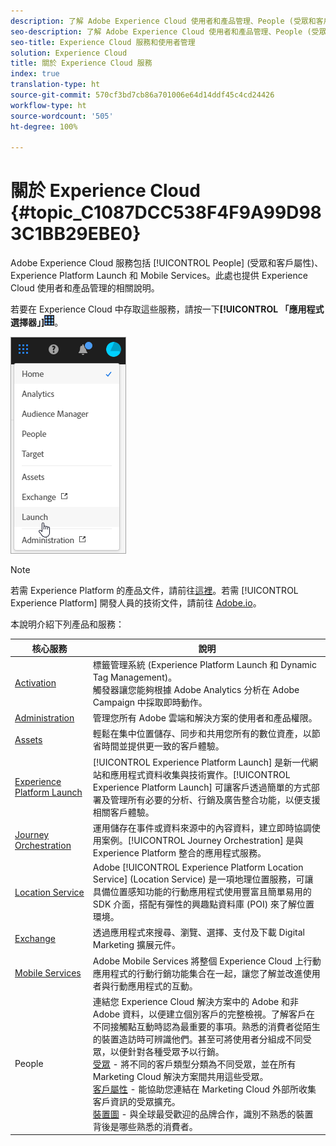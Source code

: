 ```yaml
---
description: 了解 Adobe Experience Cloud 使用者和產品管理、People (受眾和客戶屬性)、Journey Orchestration、Offers、Places、Experience Platform Launch 和 Mobile Services。
seo-description: 了解 Adobe Experience Cloud 使用者和產品管理、People (受眾和客戶屬性)、Offers、Experience Platform Launch 和 Mobile Services。
seo-title: Experience Cloud 服務和使用者管理
solution: Experience Cloud
title: 關於 Experience Cloud 服務
index: true
translation-type: ht
source-git-commit: 570cf3bd7cb86a701006e64d14ddf45c4cd24426
workflow-type: ht
source-wordcount: '505'
ht-degree: 100%

---
```



# 關於 Experience Cloud {#topic_C1087DCC538F4F9A99D983C1BB29EBE0}

Adobe Experience Cloud 服務包括 [!UICONTROL People] (受眾和客戶屬性)、Experience Platform Launch 和 Mobile Services。此處也提供 Experience Cloud 使用者和產品管理的相關說明。

若要在 Experience Cloud 中存取這些服務，請按一下&#x200B;**[!UICONTROL 「應用程式選擇器」]**![](assets/menu-icon.png)。

![](assets/platform-core-services.png)

>[!NOTE]
>
>若需 Experience Platform 的產品文件，請前往[這裡](https://docs.adobe.com/content/help/zh-Hant/experience-platform/landing/home.html)。若需 [!UICONTROL Experience Platform] 開發人員的技術文件，請前往 [Adobe.io](https://www.adobe.io/apis/experienceplatform/home/services.html)。

本說明介紹下列產品和服務：

| 核心服務 | 說明 |
|--- |--- |
| [Activation](activation/activation.md) | 標籤管理系統 (Experience Platform Launch 和 Dynamic Tag Management)。<br>觸發器讓您能夠根據 Adobe Analytics 分析在 Adobe Campaign 中採取即時動作。 |
| [Administration](admin-getting-started/admin-getting-started.md) | 管理您所有 Adobe 雲端和解決方案的使用者和產品權限。 |
| [Assets](experience-cloud-assets/experience-cloud-assets.md) | 輕鬆在集中位置儲存、同步和共用您所有的數位資產，以節省時間並提供更一致的客戶體驗。 |
| [Experience Platform Launch](https://docs.adobe.com/content/help/zh-Hant/launch/using/overview.html) | [!UICONTROL Experience Platform Launch] 是新一代網站和應用程式資料收集與技術實作。[!UICONTROL Experience Platform Launch] 可讓客戶透過簡單的方式部署及管理所有必要的分析、行銷及廣告整合功能，以便支援相關客戶體驗。 |
| [Journey Orchestration](https://docs.adobe.com/content/help/zh-Hant/journeys/using/journey-orchestration-home.html) | 運用儲存在事件或資料來源中的內容資料，建立即時協調使用案例。[!UICONTROL Journey Orchestration] 是與 Experience Platform 整合的應用程式服務。 |
| [Location Service](https://docs.adobe.com/content/help/zh-Hant/places/using/home.translate.html) | Adobe [!UICONTROL Experience Platform Location Service] (Location Service) 是一項地理位置服務，可讓具備位置感知功能的行動應用程式使用豐富且簡單易用的 SDK 介面，搭配有彈性的興趣點資料庫 (POI) 來了解位置環境。 |
| [Exchange](exchange.md) | 透過應用程式來搜尋、瀏覽、選擇、支付及下載 Digital Marketing 擴展元件。 |
| [Mobile Services](https://docs.adobe.com/content/help/zh-Hant/mobile-services/using/home.html) | Adobe Mobile Services 將整個 Experience Cloud 上行動應用程式的行動行銷功能集合在一起，讓您了解並改進使用者與行動應用程式的互動。 |
| People | 連結您 Experience Cloud 解決方案中的 Adobe 和非 Adobe 資料，以便建立個別客戶的完整檢視。了解客戶在不同接觸點互動時認為最重要的事項。熟悉的消費者從陌生的裝置造訪時可辨識他們。甚至可將使用者分組成不同受眾，以便針對各種受眾予以行銷。<br>[受眾](audience-library/audience-library.md) - 將不同的客戶類型分類為不同受眾，並在所有 Marketing Cloud 解決方案間共用這些受眾。<br>[客戶屬性](attributes/attributes.md) - 能協助您連結在 Marketing Cloud 外部所收集客戶資訊的受眾擴充。<br>[裝置圖](https://landing.adobe.com/en/na/events/summit/275658-summit-co-op.html) - 與全球最受歡迎的品牌合作，識別不熟悉的裝置背後是哪些熟悉的消費者。 |
